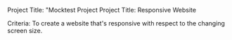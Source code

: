 Project Title: "Mocktest Project
Project Title:
Responsive Website

Criteria:
To create a website that's responsive with respect to the changing screen size.
